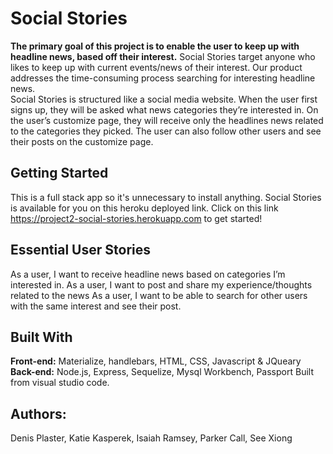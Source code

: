 # Social Stories

**The primary goal of this project is to enable the user to keep up with headline news, based off their interest.**  Social Stories target anyone who likes to keep up with current events/news of their interest.  Our product addresses the time-consuming process searching for interesting headline news.  
Social Stories is structured like a social media website. When the user first signs up, they will be asked what news categories they’re interested in.  On the user’s customize page, they will receive only the headlines news related to the categories they picked.   The user can also follow other users and see their posts on the customize page.
 
## Getting Started
This is a full stack app so it's unnecessary to install anything. Social Stories is available for you on this heroku deployed link.  Click on this link https://project2-social-stories.herokuapp.com to get started!

## Essential User Stories
As a user, I want to receive headline news based on categories I’m interested in.
As a user, I want to post and share my experience/thoughts related to the news
As a user, I want to be able to search for other users with the same interest and see their post.

## Built With
**Front-end:** Materialize, handlebars, HTML, CSS, Javascript & JQueary
**Back-end:** Node.js, Express, Sequelize, Mysql Workbench, Passport
Built from visual studio code. 

## Authors:
Denis Plaster, Katie Kasperek, Isaiah Ramsey, Parker Call, See Xiong
